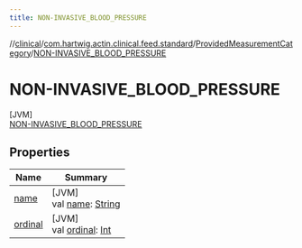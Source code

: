 ```yaml
---
title: NON-INVASIVE_BLOOD_PRESSURE
---
```

//[clinical](../../../../index.html)/[com.hartwig.actin.clinical.feed.standard](../../index.html)/[ProvidedMeasurementCategory](../index.html)/[NON-INVASIVE_BLOOD_PRESSURE](index.html)



# NON-INVASIVE_BLOOD_PRESSURE



[JVM]\
[NON-INVASIVE_BLOOD_PRESSURE](index.html)



## Properties


| Name | Summary |
|---|---|
| [name](../../-provided-lab-unit/-n-o-n-e/index.html#-372974862%2FProperties%2F1757943785) | [JVM]<br>val [name](../../-provided-lab-unit/-n-o-n-e/index.html#-372974862%2FProperties%2F1757943785): [String](https://kotlinlang.org/api/latest/jvm/stdlib/kotlin/-string/index.html) |
| [ordinal](../../-provided-lab-unit/-n-o-n-e/index.html#-739389684%2FProperties%2F1757943785) | [JVM]<br>val [ordinal](../../-provided-lab-unit/-n-o-n-e/index.html#-739389684%2FProperties%2F1757943785): [Int](https://kotlinlang.org/api/latest/jvm/stdlib/kotlin/-int/index.html) |

